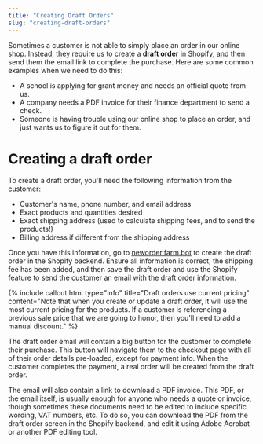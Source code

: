 ```yaml
---
title: "Creating Draft Orders"
slug: "creating-draft-orders"
---
```


Sometimes a customer is not able to simply place an order in our online shop. Instead, they require us to create a **draft order** in Shopify, and then send them the email link to complete the purchase. Here are some common examples when we need to do this:

* A school is applying for grant money and needs an official quote from us.
* A company needs a PDF invoice for their finance department to send a check.
* Someone is having trouble using our online shop to place an order, and just wants us to figure it out for them.

# Creating a draft order

To create a draft order, you'll need the following information from the customer:

* Customer's name, phone number, and email address
* Exact products and quantities desired
* Exact shipping address (used to calculate shipping fees, and to send the products!)
* Billing address if different from the shipping address

Once you have this information, go to [neworder.farm.bot](http://neworder.farm.bot) to create the draft order in the Shopify backend. Ensure all information is correct, the shipping fee has been added, and then save the draft order and use the Shopify feature to send the customer an email with the draft order information.

{%
include callout.html
type="info"
title="Draft orders use current pricing"
content="Note that when you create or update a draft order, it will use the most current pricing for the products. If a customer is referencing a previous sale price that we are going to honor, then you'll need to add a manual discount."
%}

The draft order email will contain a big button for the customer to complete their purchase. This button will navigate them to the checkout page with all of their order details pre-loaded, except for payment info. When the customer completes the payment, a real order will be created from the draft order.

The email will also contain a link to download a PDF invoice. This PDF, or the email itself, is usually enough for anyone who needs a quote or invoice, though sometimes these documents need to be edited to include specific wording, VAT numbers, etc. To do so, you can download the PDF from the draft order screen in the Shopify backend, and edit it using Adobe Acrobat or another PDF editing tool.


